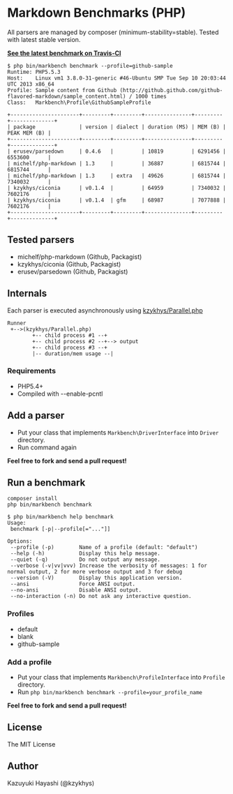 Markdown Benchmarks (PHP)
=========================

All parsers are managed by composer (minimum-stability=stable).
Tested with latest stable version.

[**See the latest benchmark on Travis-CI**](https://travis-ci.org/kzykhys/Markbench)

```
$ php bin/markbench benchmark --profile=github-sample
Runtime: PHP5.5.3
Host:    Linux vm1 3.8.0-31-generic #46-Ubuntu SMP Tue Sep 10 20:03:44 UTC 2013 x86_64
Profile: Sample content from Github (http://github.github.com/github-flavored-markdown/sample_content.html) / 1000 times
Class:   Markbench\Profile\GithubSampleProfile

+----------------------+---------+---------+---------------+---------+--------------+
| package              | version | dialect | duration (MS) | MEM (B) | PEAK MEM (B) |
+----------------------+---------+---------+---------------+---------+--------------+
| erusev/parsedown     | 0.4.6   |         | 10819         | 6291456 | 6553600      |
| michelf/php-markdown | 1.3     |         | 36887         | 6815744 | 6815744      |
| michelf/php-markdown | 1.3     | extra   | 49626         | 6815744 | 7340032      |
| kzykhys/ciconia      | v0.1.4  |         | 64959         | 7340032 | 7602176      |
| kzykhys/ciconia      | v0.1.4  | gfm     | 68987         | 7077888 | 7602176      |
+----------------------+---------+---------+---------------+---------+--------------+
```

Tested parsers
--------------

* michelf/php-markdown (Github, Packagist)
* kzykhys/ciconia (Github, Packagist)
* erusev/parsedown (Github, Packagist)

Internals
---------

Each parser is executed asynchronously using [kzykhys/Parallel.php](https://github.com/kzykhys/Parallel.php)

```
Runner
 +-->(kzykhys/Parallel.php)
        +-- child process #1 --+
        +-- child process #2 --+--> output
        +-- child process #3 --+
        |-- duration/mem usage --|
```

### Requirements

* PHP5.4+
* Compiled with --enable-pcntl

Add a parser
------------

* Put your class that implements `Markbench\DriverInterface` into `Driver` directory.
* Run command again

**Feel free to fork and send a pull request!**

Run a benchmark
---------------

```
composer install
php bin/markbench benchmark
```

```
$ php bin/markbench help benchmark
Usage:
 benchmark [-p|--profile[="..."]]

Options:
 --profile (-p)        Name of a profile (default: "default")
 --help (-h)           Display this help message.
 --quiet (-q)          Do not output any message.
 --verbose (-v|vv|vvv) Increase the verbosity of messages: 1 for normal output, 2 for more verbose output and 3 for debug
 --version (-V)        Display this application version.
 --ansi                Force ANSI output.
 --no-ansi             Disable ANSI output.
 --no-interaction (-n) Do not ask any interactive question.
```

### Profiles

* default
* blank
* github-sample

### Add a profile

* Put your class that implements `Markbench\ProfileInterface` into `Profile` directory.
* Run `php bin/markbench benchmark --profile=your_profile_name`

**Feel free to fork and send a pull request!**

License
-------

The MIT License

Author
------

Kazuyuki Hayashi (@kzykhys)